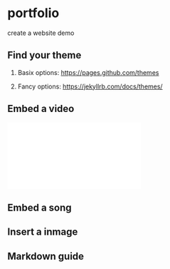# portfolio
create a website demo



## Find your theme

1. Basix options:
https://pages.github.com/themes


2. Fancy options:
https://jekyllrb.com/docs/themes/


## Embed a video
<iframe src="//player.bilibili.com/player.html?aid=904886334&bvid=BV1mP4y1e7TL&cid=955796684&page=1" scrolling="no" border="0" frameborder="no" framespacing="0" allowfullscreen="true"> </iframe> <width=180/>

## Embed a song


## Insert a inmage


## Markdown guide

